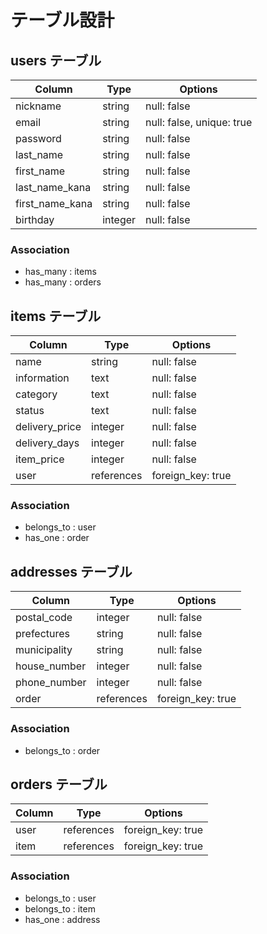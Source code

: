 # テーブル設計


## users テーブル

| Column          | Type   | Options                   |
| ---------       | ------ | -----------               |
| nickname        | string | null: false               |
| email           | string | null: false, unique: true |
| password        | string | null: false               |
| last_name       | string | null: false               |
| first_name      | string | null: false               |
| last_name_kana  | string | null: false               |
| first_name_kana | string | null: false               |
| birthday        | integer| null: false               |

### Association

- has_many : items
- has_many : orders



## items テーブル

| Column          | Type      | Options           |              
| ---------       | ------    | -----------       |              
| name            | string    | null: false       |
| information     | text      | null: false       |              
| category        | text      | null: false       |              
| status          | text      | null: false       |              
| delivery_price  | integer   | null: false       |              
| delivery_days   | integer   | null: false       |               
| item_price      | integer   | null: false       |             
| user            | references| foreign_key: true |

### Association

- belongs_to : user
- has_one    : order



## addresses テーブル

| Column          | Type      | Options           |              
| ---------       | ------    | -----------       |              
| postal_code     | integer   | null: false       |
| prefectures     | string    | null: false       |              
| municipality    | string    | null: false       |              
| house_number    | integer   | null: false       |              
| phone_number    | integer   | null: false       |                          
| order           | references| foreign_key: true |

### Association

- belongs_to : order



##  orders テーブル

| Column          | Type      | Options           |              
| ---------       | ------    | -----------       |                          
| user            | references| foreign_key: true |
| item            | references| foreign_key: true |
              
### Association

- belongs_to : user
- belongs_to : item
- has_one    : address